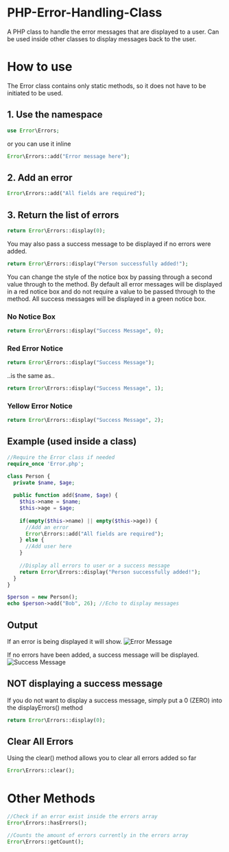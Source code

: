 # PHP-Error-Handling-Class
A PHP class to handle the error messages that are displayed to a user. Can be used inside other classes to display messages back to the user.

# How to use
The Error class contains only static methods, so it does not have to be initiated to be used.

## 1. Use the namespace
```PHP
use Error\Errors;
```
or you can use it inline
```PHP
Error\Errors::add("Error message here");
```

## 2. Add an error
```PHP
Error\Errors::add("All fields are required");
```

## 3. Return the list of errors
```PHP
return Error\Errors::display(0);
```

You may also pass a success message to be displayed if no errors were added.
```PHP
return Error\Errors::display("Person successfully added!");
```

You can change the style of the notice box by passing through a second value through to the method. By default all error messages will be displayed in a red notice box and do not require a value to be passed through to the method. All success messages will be displayed in a green notice box.

### No Notice Box
```PHP
return Error\Errors::display("Success Message", 0);
```

### Red Error Notice
```PHP
return Error\Errors::display("Success Message");
```
..is the same as..
```PHP
return Error\Errors::display("Success Message", 1);
```

### Yellow Error Notice
```PHP
return Error\Errors::display("Success Message", 2);
```

## Example (used inside a class)
```PHP
//Require the Error class if needed
require_once 'Error.php';

class Person {
  private $name, $age;
  
  public function add($name, $age) {
    $this->name = $name;
    $this->age = $age;
    
    if(empty($this->name) || empty($this->age)) {
      //Add an error
      Error\Errors::add("All fields are required");
    } else {
      //Add user here
    }
    
    //Display all errors to user or a success message
    return Error\Errors::display("Person successfully added!");
  }
}
```

```PHP
$person = new Person();
echo $person->add("Bob", 26); //Echo to display messages
```

## Output
If an error is being displayed it will show.
![Error Message](http://i.imgur.com/ksh5y8Q.png)

If no errors have been added, a success message will be displayed.
![Success Message](http://i.imgur.com/yW0QyHu.png)

## NOT displaying a success message
If you do not want to display a success message, simply put a 0 (ZERO) into the displayErrors() method
```PHP
return Error\Errors::display(0);
```

## Clear All Errors
Using the clear() method allows you to clear all errors added so far
```PHP
Error\Errors::clear();
```
# Other Methods
```PHP
//Check if an error exist inside the errors array
Error\Errors::hasErrors();

//Counts the amount of errors currently in the errors array
Error\Errors::getCount();
```
